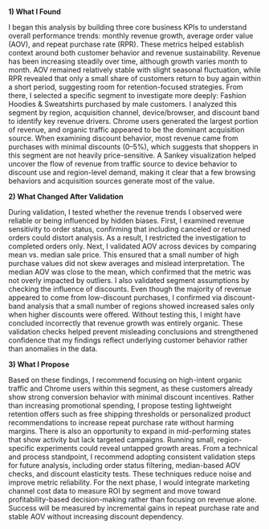 **1) What I Found**
   
I began this analysis by building three core business KPIs to understand overall performance trends: monthly revenue growth, average order value (AOV), and repeat purchase rate (RPR). These metrics helped establish context around both customer behavior and revenue sustainability. Revenue has been increasing steadily over time, although growth varies month to month. AOV remained relatively stable with slight seasonal fluctuation, while RPR revealed that only a small share of customers return to buy again within a short period, suggesting room for retention-focused strategies.
From there, I selected a specific segment to investigate more deeply: Fashion Hoodies & Sweatshirts purchased by male customers. I analyzed this segment by region, acquisition channel, device/browser, and discount band to identify key revenue drivers. Chrome users generated the largest portion of revenue, and organic traffic appeared to be the dominant acquisition source. When examining discount behavior, most revenue came from purchases with minimal discounts (0–5%), which suggests that shoppers in this segment are not heavily price-sensitive. A Sankey visualization helped uncover the flow of revenue from traffic source to device behavior to discount use and region-level demand, making it clear that a few browsing behaviors and acquisition sources generate most of the value.

**2) What Changed After Validation**
   
During validation, I tested whether the revenue trends I observed were reliable or being influenced by hidden biases. First, I examined revenue sensitivity to order status, confirming that including canceled or returned orders could distort analysis. As a result, I restricted the investigation to completed orders only. Next, I validated AOV across devices by comparing mean vs. median sale price. This ensured that a small number of high purchase values did not skew averages and mislead interpretation. The median AOV was close to the mean, which confirmed that the metric was not overly impacted by outliers.
I also validated segment assumptions by checking the influence of discounts. Even though the majority of revenue appeared to come from low-discount purchases, I confirmed via discount-band analysis that a small number of regions showed increased sales only when higher discounts were offered. Without testing this, I might have concluded incorrectly that revenue growth was entirely organic. These validation checks helped prevent misleading conclusions and strengthened confidence that my findings reflect underlying customer behavior rather than anomalies in the data.

**3) What I Propose**
   
Based on these findings, I recommend focusing on high-intent organic traffic and Chrome users within this segment, as these customers already show strong conversion behavior with minimal discount incentives. Rather than increasing promotional spending, I propose testing lightweight retention offers such as free shipping thresholds or personalized product recommendations to increase repeat purchase rate without harming margins. There is also an opportunity to expand in mid-performing states that show activity but lack targeted campaigns. Running small, region-specific experiments could reveal untapped growth areas.
From a technical and process standpoint, I recommend adopting consistent validation steps for future analysis, including order status filtering, median-based AOV checks, and discount elasticity tests. These techniques reduce noise and improve metric reliability. For the next phase, I would integrate marketing channel cost data to measure ROI by segment and move toward profitability-based decision-making rather than focusing on revenue alone. Success will be measured by incremental gains in repeat purchase rate and stable AOV without increasing discount dependency.


